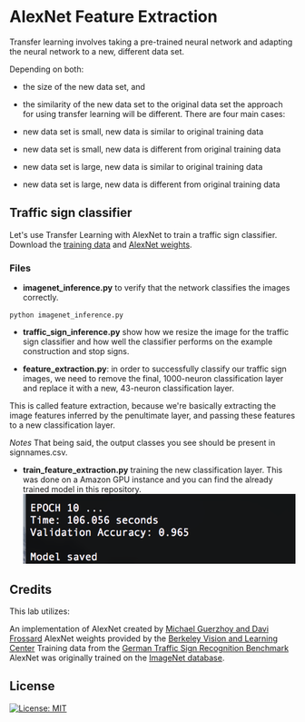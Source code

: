 # AlexNet Feature Extraction
Transfer learning involves taking a pre-trained neural network and adapting the neural network to a new, different data set.

Depending on both:

* the size of the new data set, and
* the similarity of the new data set to the original data set
the approach for using transfer learning will be different. There are four main cases:

* new data set is small, new data is similar to original training data
* new data set is small, new data is different from original training data
* new data set is large, new data is similar to original training data
* new data set is large, new data is different from original training data

## Traffic sign classifier
Let's use Transfer Learning with AlexNet to train a traffic sign classifier.
Download the [training data](https://d17h27t6h515a5.cloudfront.net/topher/2016/October/580a829f_train/train.p) and [AlexNet weights](https://d17h27t6h515a5.cloudfront.net/topher/2016/October/580d880c_bvlc-alexnet/bvlc-alexnet.npy).

[//]: # (Image References)

[image1]: ./aws_gpu_training.png "Training on a Amazon GPU instance"

### Files
* **imagenet_inference.py** to verify that the network classifies the images correctly.
```
python imagenet_inference.py
```

* **traffic_sign_inference.py** show how we resize the image for the traffic sign classifier and how well the classifier performs on the example construction and stop signs.

* **feature_extraction.py**: in order to successfully classify our traffic sign images, we need to remove the final, 1000-neuron classification layer and replace it with a new, 43-neuron classification layer.

This is called feature extraction, because we're basically extracting the image features inferred by the penultimate layer, and passing these features to a new classification layer.

_Notes_ 
That being said, the output classes you see should be present in signnames.csv.

* **train_feature_extraction.py** training the new classification layer. This was done on a Amazon GPU instance and you can find the already trained model in this repository.
![Training][image1]


## Credits
This lab utilizes:

An implementation of AlexNet created by [Michael Guerzhoy and Davi Frossard](http://www.cs.toronto.edu/~guerzhoy/tf_alexnet/)
AlexNet weights provided by the [Berkeley Vision and Learning Center](http://bvlc.eecs.berkeley.edu/)
Training data from the [German Traffic Sign Recognition Benchmark](http://benchmark.ini.rub.de/?section=gtsrb&subsection=news)
AlexNet was originally trained on the [ImageNet database](http://www.image-net.org/).


## License
[![License: MIT](https://img.shields.io/badge/License-MIT-yellow.svg)](https://github.com/sbatururimi/Transfer-Learning-Alexnet-Feature-Extraction/blob/master/LICENSE)

